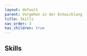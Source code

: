 ```yaml
---
layout: default
parent: Vorgehen in der Entwicklung
title: Skills
nav_order: 3
has_children: true
---
```



## Skills

